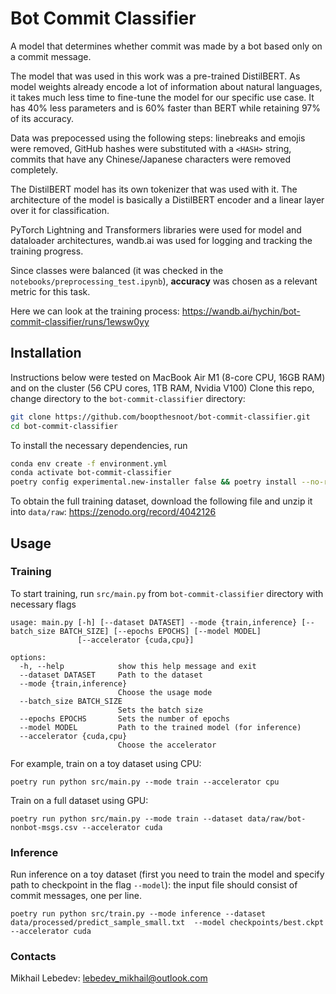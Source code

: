 # Bot Commit Classifier
A model that determines whether commit was made by a bot based only on a commit message.

The model that was used in this work was a pre-trained DistilBERT. As model weights already encode a lot of information about natural languages, it takes much less time to fine-tune the model for our specific use case. It has 40% less parameters and is 60% faster than BERT while retaining 97% of its accuracy. 

Data was prepocessed using the following steps: linebreaks and emojis were removed, GitHub hashes were substituted with a `<HASH>` string, commits that have any Chinese/Japanese characters were removed completely.

The DistilBERT model has its own tokenizer that was used with it. The architecture of the model is basically a DistilBERT encoder and a linear layer over it for classification.

PyTorch Lightning and Transformers libraries were used for model and dataloader architectures, wandb.ai was used for logging and tracking the training progress.

Since classes were balanced (it was checked in the `notebooks/preprocessing_test.ipynb`), **accuracy** was chosen as a relevant metric for this task.

Here we can look at the training process: https://wandb.ai/hychin/bot-commit-classifier/runs/1ewsw0yy

## Installation

Instructions below were tested on MacBook Air M1 (8-core CPU, 16GB RAM) and on the cluster (56 CPU cores, 1TB RAM, Nvidia V100)
Clone this repo, change directory to the `bot-commit-classifier` directory:

```bash
git clone https://github.com/boopthesnoot/bot-commit-classifier.git
cd bot-commit-classifier
```

To install the necessary dependencies, run

```bash
conda env create -f environment.yml
conda activate bot-commit-classifier
poetry config experimental.new-installer false && poetry install --no-root
```

To obtain the full training dataset, download the following file and unzip it into `data/raw`: https://zenodo.org/record/4042126

## Usage

### Training

To start training, run `src/main.py` from `bot-commit-classifier` directory with necessary flags 

```
usage: main.py [-h] [--dataset DATASET] --mode {train,inference} [--batch_size BATCH_SIZE] [--epochs EPOCHS] [--model MODEL]
               [--accelerator {cuda,cpu}]

options:
  -h, --help            show this help message and exit
  --dataset DATASET     Path to the dataset
  --mode {train,inference}
                        Choose the usage mode
  --batch_size BATCH_SIZE
                        Sets the batch size
  --epochs EPOCHS       Sets the number of epochs
  --model MODEL         Path to the trained model (for inference)
  --accelerator {cuda,cpu}
                        Choose the accelerator
```

For example, train on a toy dataset using CPU:

```
poetry run python src/main.py --mode train --accelerator cpu
```

Train on a full dataset using GPU:
```
poetry run python src/main.py --mode train --dataset data/raw/bot-nonbot-msgs.csv --accelerator cuda
```

### Inference

Run inference on a toy dataset (first you need to train the model and specify path to checkpoint in the flag `--model`): the input file should consist of commit messages, one per line.

```
poetry run python src/train.py --mode inference --dataset data/processed/predict_sample_small.txt  --model checkpoints/best.ckpt --accelerator cuda
```

### Contacts

Mikhail Lebedev: lebedev_mikhail@outlook.com

